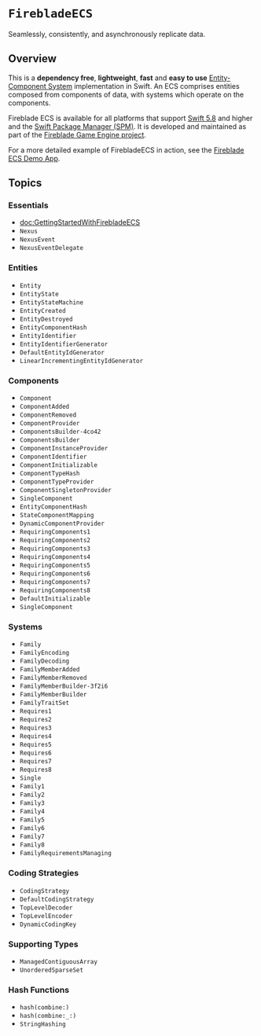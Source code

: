 # ``FirebladeECS``

Seamlessly, consistently, and asynchronously replicate data.

## Overview

This is a **dependency free**, **lightweight**, **fast** and **easy to use** [Entity-Component System](https://en.wikipedia.org/wiki/Entity_component_system) implementation in Swift. 
An ECS comprises entities composed from components of data, with systems which operate on the components.

Fireblade ECS is available for all platforms that support [Swift 5.8](https://swift.org/) and higher and the [Swift Package Manager (SPM)](https://github.com/apple/swift-package-manager).
It is developed and maintained as part of the [Fireblade Game Engine project](https://github.com/fireblade-engine).

For a more detailed example of FirebladeECS in action, see the [Fireblade ECS Demo App](https://github.com/fireblade-engine/ecs-demo).

## Topics

### Essentials

- <doc:GettingStartedWithFirebladeECS>
- ``Nexus``
- ``NexusEvent``
- ``NexusEventDelegate``

### Entities

- ``Entity``
- ``EntityState``
- ``EntityStateMachine``
- ``EntityCreated``
- ``EntityDestroyed``
- ``EntityComponentHash``
- ``EntityIdentifier``
- ``EntityIdentifierGenerator``
- ``DefaultEntityIdGenerator``
- ``LinearIncrementingEntityIdGenerator``

### Components

- ``Component``
- ``ComponentAdded``
- ``ComponentRemoved``
- ``ComponentProvider``
- ``ComponentsBuilder-4co42``
- ``ComponentsBuilder``
- ``ComponentInstanceProvider``
- ``ComponentIdentifier``
- ``ComponentInitializable``
- ``ComponentTypeHash``
- ``ComponentTypeProvider``
- ``ComponentSingletonProvider``
- ``SingleComponent``
- ``EntityComponentHash``
- ``StateComponentMapping``
- ``DynamicComponentProvider``
- ``RequiringComponents1``
- ``RequiringComponents2``
- ``RequiringComponents3``
- ``RequiringComponents4``
- ``RequiringComponents5``
- ``RequiringComponents6``
- ``RequiringComponents7``
- ``RequiringComponents8``
- ``DefaultInitializable``
- ``SingleComponent``

### Systems

- ``Family``
- ``FamilyEncoding``
- ``FamilyDecoding``
- ``FamilyMemberAdded``
- ``FamilyMemberRemoved``
- ``FamilyMemberBuilder-3f2i6``
- ``FamilyMemberBuilder``
- ``FamilyTraitSet``
- ``Requires1``
- ``Requires2``
- ``Requires3``
- ``Requires4``
- ``Requires5``
- ``Requires6``
- ``Requires7``
- ``Requires8``
- ``Single``
- ``Family1``
- ``Family2``
- ``Family3``
- ``Family4``
- ``Family5``
- ``Family6``
- ``Family7``
- ``Family8``
- ``FamilyRequirementsManaging``

### Coding Strategies

- ``CodingStrategy``
- ``DefaultCodingStrategy``
- ``TopLevelDecoder``
- ``TopLevelEncoder``
- ``DynamicCodingKey``

### Supporting Types

- ``ManagedContiguousArray``
- ``UnorderedSparseSet``

### Hash Functions

- ``hash(combine:)``
- ``hash(combine:_:)``
- ``StringHashing``
